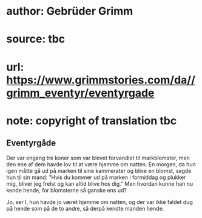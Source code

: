 # author: Gebrüder Grimm
# source: tbc
# url: https://www.grimmstories.com/da//grimm_eventyr/eventyrgade
# note: copyright of translation tbc

## Eventyrgåde 

Der var engang tre koner som var blevet forvandlet til markblomster, men
den ene af dem havde lov til at være hjemme om natten. En morgen, da hun
igen måtte gå ud på marken til sine kammerater og blive en blomst, sagde
hun til sin mand: "Hvis du kommer ud på marken i formiddag og plukker
mig, bliver jeg frelst og kan altid blive hos dig." Men hvordan kunne
han nu kende hende, for blomsterne så ganske ens ud?

Jo, ser I, hun havde jo været hjemme om natten, og der var ikke faldet
dug på hende som på de to andre, så derpå kendte manden hende.
